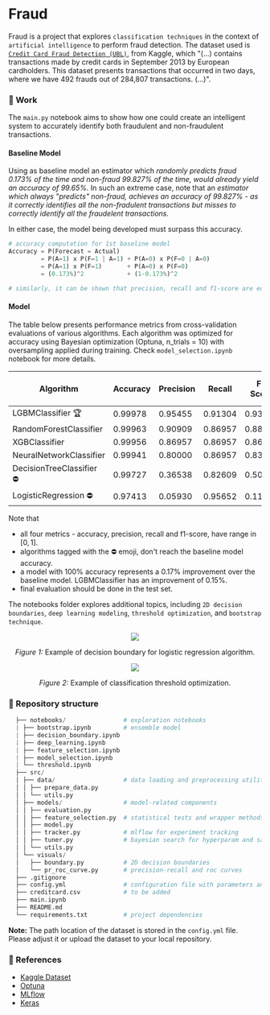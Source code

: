# Fraud

Fraud is a project that explores `classification techniques` in the context of `artificial intelligence` to perform fraud detection.
The dataset used is [`Credit Card Fraud Detection (UBL)`](https://www.kaggle.com/datasets/mlg-ulb/creditcardfraud), from Kaggle, which "(...) contains transactions made by credit cards in September 2013 by European cardholders. This dataset presents transactions that occurred in two days, where we have 492 frauds out of 284,807 transactions. (...)".

### :test_tube: Work
The `main.py` notebook aims to show how one could create an intelligent system to accurately identify both fraudulent and non-fraudulent transactions.

#### Baseline Model
Using as baseline model an estimator which *randomly predicts fraud 0.173% of the time and non-fraud 99.827% of the time, would already yield an accuracy of 99.65%.* In such an extreme case, note that an *estimator which always "predicts" non-fraud, achieves an accuracy of 99.827% - as it correctly identifies all the non-fradulent transactions but misses to correctly identify all the fraudelent transactions.*

In either case, the model being developed must surpass this accuracy.

```python
# accuracy computation for 1st baseline model
Accuracy = P(Forecast = Actual)
         = P(A=1) x P(F=1 | A=1) + P(A=0) x P(F=0 | A=0)
         = P(A=1) x P(F=1)       + P(A=0) x P(F=0)
         = (0.173%)^2            + (1-0.173%)^2

# similarly, it can be shown that precision, recall and f1-score are equal to 0.173%
```

#### Model

The table below presents performance metrics from cross-validation evaluations of various algorithms. Each algorithm was optimized for accuracy using Bayesian optimization (Optuna, n_trials = 10) with oversampling applied during training. Check `model_selection.ipynb` notebook for more details.

| Algorithm   | Accuracy | Precision | Recall | F1 Score | Trial Index | Training Time (secs) |
|-------------|----------|-----------|--------|----------|----------|----------|
| LGBMClassifier :trophy: | 0.99978 | 0.95455 | 0.91304 | 0.93333 | 0 | 8.1 |
| RandomForestClassifier | 0.99963 | 0.90909 | 0.86957 | 0.88889 | 2 | 24.6 |
| XGBClassifier | 0.99956 | 0.86957 | 0.86957 | 0.86957 | 0 | 5.7 |
| NeuralNetworkClassifier | 0.99941 | 0.80000 | 0.86957 | 0.83333 | 7 | 201.1 |
| DecisionTreeClassifier :no_entry: | 0.99727 | 0.36538 | 0.82609 | 0.50667 | 6 | 19.1 |
| LogisticRegression :no_entry: | 0.97413 | 0.05930 | 0.95652 | 0.11168 | 2 | 1.5 |

Note that
- all four metrics - accuracy, precision, recall and f1-score, have range in $[0, 1]$.
- algorithms tagged with the :no_entry: emoji, don't reach the baseline model accuracy.
- a model with 100% accuracy represents a 0.17% improvement over the baseline model. LGBMClassifier has an improvement of 0.15%.
- final evaluation should be done in the test set.

The notebooks folder explores additional topics, including `2D decision boundaries`, `deep learning modeling`, `threshold optimization`, and `bootstrap technique`.

<p align="center">
  <img src="https://github.com/user-attachments/assets/b43ed4dc-7e2f-4f69-aeab-b6f5406e9fcf" />
</p>
<p align="center"><em>Figure 1:</em> Example of decision boundary for logistic regression algorithm.</p>

<p align="center">
  <img src="https://github.com/user-attachments/assets/b944db40-bd07-43a4-82d9-65722680d746" />
</p>
<p align="center"><em>Figure 2:</em> Example of classification threshold optimization.</p>

### :file_folder: Repository structure
```python
  ├── notebooks/                # exploration notebooks
  | ├── bootstrap.ipynb         # ensemble model
  | ├── decision_boundary.ipynb
  | ├── deep_learning.ipynb
  | ├── feature_selection.ipynb
  | ├── model_selection.ipynb
  | └── threshold.ipynb
  ├── src/
  │ ├── data/                   # data loading and preprocessing utilities
  │ │ ├── prepare_data.py
  │ │ └── utils.py
  │ ├── models/                 # model-related components
  │ │ ├── evaluation.py
  │ │ ├── feature_selection.py  # statistical tests and wrapper methods
  │ │ ├── model.py
  │ │ ├── tracker.py            # mlflow for experiment tracking
  │ │ ├── tuner.py              # bayesian search for hyperparam and sample_weight optimization
  │ │ └── utils.py
  │ └── visuals/
  │   ├── boundary.py           # 2D decision boundaries
  │   └── pr_roc_curve.py       # precision-recall and roc curves
  ├── .gitignore
  ├── config.yml                # configuration file with parameters and settings
  ├── creditcard.csv            # to be added
  ├── main.ipynb
  ├── README.md
  └── requirements.txt          # project dependencies
  ```

**Note:** The path location of the dataset is stored in the `config.yml` file. Please adjust it or upload the dataset to your local repository.

### :handshake: References
- [Kaggle Dataset](https://www.kaggle.com/datasets/mlg-ulb/creditcardfraud)
- [Optuna](https://optuna.org/)
- [MLflow](https://mlflow.org/)
- [Keras](https://www.tensorflow.org/guide/keras)
  

